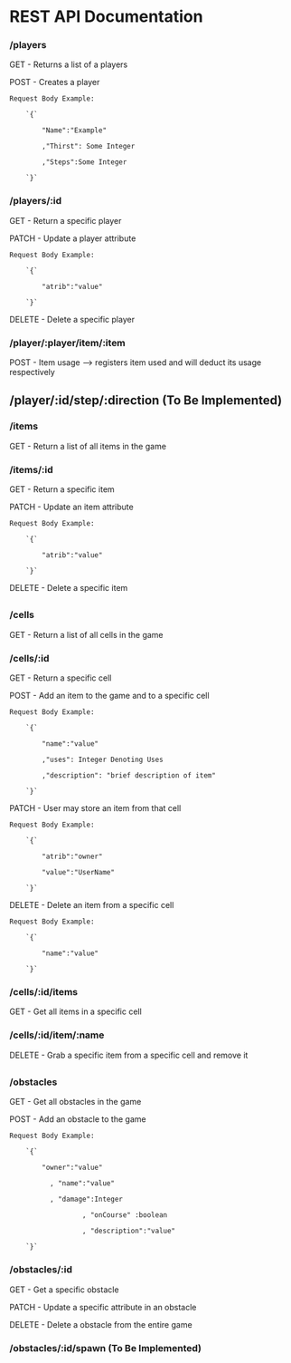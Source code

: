 # REST API Documentation

### /players

GET - Returns a list of a players

POST - Creates a player 

	Request Body Example:

		`{`

			"Name":"Example"

			,"Thirst": Some Integer

			,"Steps":Some Integer

		`}`

### /players/:id

GET - Return a specific player

PATCH - Update a player attribute 

	Request Body Example:

		`{`

			"atrib":"value"

		`}`

DELETE - Delete a specific player

### /player/:player/item/:item

POST - Item usage --> registers item used and will deduct its usage respectively 

## /player/:id/step/:direction (To Be Implemented)

### /items

GET - Return a list of all items in the game

### /items/:id

GET - Return a specific item

PATCH  - Update an item attribute

	Request Body Example:

		`{`

			"atrib":"value"

		`}`

DELETE - Delete a specific item 

## 

### /cells

GET - Return a list of all cells in the game

### /cells/:id

GET - Return a specific cell

POST - Add an item to the game and to a specific cell

	Request Body Example:

		`{`

			"name":"value"

			,"uses": Integer Denoting Uses

			,"description": "brief description of item"

		`}`

PATCH - User may store an item from that cell

	Request Body Example:

		`{`

			"atrib":"owner"

			"value":"UserName"

		`}`

DELETE - Delete an item from a specific cell

	Request Body Example:

		`{`

			"name":"value"

		`}`

### /cells/:id/items

GET - Get all items in a specific cell

### /cells/:id/item/:name

DELETE - Grab a specific item from a specific cell and remove it

## 

### /obstacles

GET - Get all obstacles in the game

POST - Add an obstacle to the game

	Request Body Example:

		`{`

			"owner":"value"

		      , "name":"value"

		      , "damage":Integer

                      , "onCourse" :boolean

                      , "description":"value"

		`}`

### /obstacles/:id

GET - Get a specific obstacle

PATCH - Update a specific attribute in an obstacle

DELETE - Delete a obstacle from the entire game

### /obstacles/:id/spawn (To Be Implemented)




